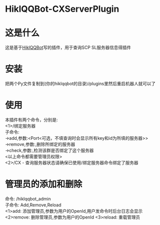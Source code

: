 # HiklQQBot-CXServerPlugin
# 这是什么
这是基于[HiklQQBot](https://github.com/kldhsh123/hiklqqbot)写的插件，用于查询SCP SL服务器信息得插件
# 安装
把两个Py文件复制到(你的hiklqqbot的目录)/plugins里然后重启机器人就可以了
# 使用
本插件有两个命令，分别是:\
<1>/绑定服务器\
子命令:\
->add,参数:<ServerKey><accountId><Port<可选，不填查询时会显示所有key和id为所填的服务器>>\
->remove,参数:<ServerKey><accountId>,删除所绑定的服务器\
->check,参数:<ServerKey><accountId>,检测该群是否绑定了这个服务器\
<以上命令都需要管理员权限>\
<2>/CX - 查询服务器状态请确保已使用/绑定服务器命令绑定了服务器
# 管理员的添加和删除
命令: /hiklqqbot_admin\
子命令: Add,Remove,Reload\
<1>add: 添加管理员,参数为用户的OpenId,用户发命令时后台日志会显示
<2>remove: 删除管理员,参数为用户的OpenId
<3>reload: 重载管理员
